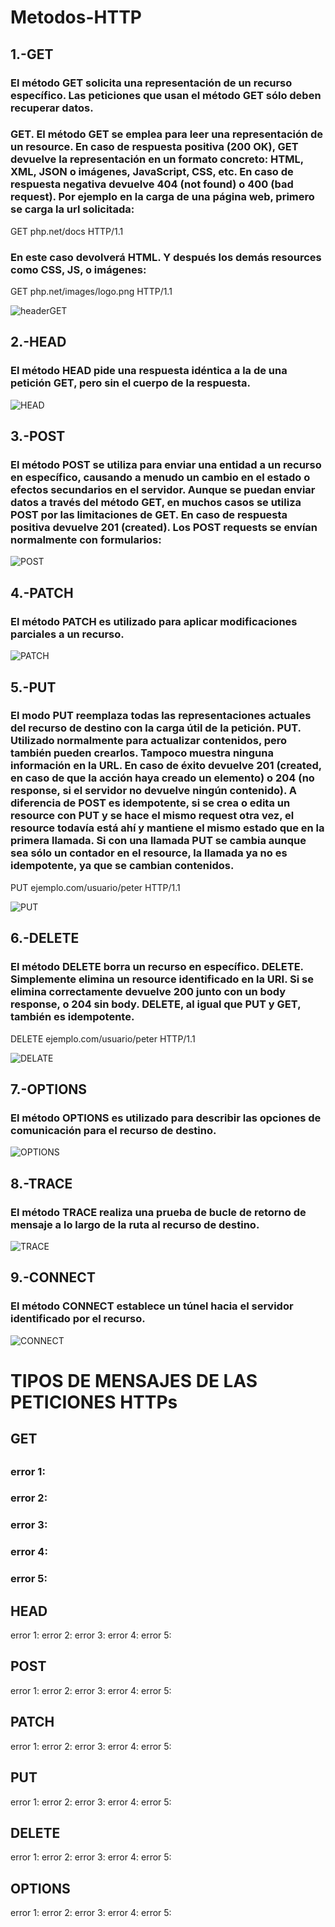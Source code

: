 <h1>Metodos-HTTP</h1>


<h2>1.-GET</h2>
<h3>El método GET  solicita una representación de un recurso específico. Las peticiones que usan el método GET sólo deben recuperar datos.</h3>

<h3>GET. El método GET se emplea para leer una representación de un resource. En caso de respuesta positiva (200 OK), GET devuelve la representación en un formato concreto: HTML, XML, JSON o imágenes, JavaScript, CSS, etc. En caso de respuesta negativa devuelve 404 (not found) o 400 (bad request). Por ejemplo en la carga de una página web, primero se carga la url solicitada:</h3>
GET php.net/docs HTTP/1.1
<h3>En este caso devolverá HTML. Y después los demás resources como CSS, JS, o imágenes:</h3>
GET php.net/images/logo.png HTTP/1.1


![headerGET](https://user-images.githubusercontent.com/72004435/96373647-93773700-1133-11eb-9bca-8fce03f229a2.PNG)

    

<h2>2.-HEAD</h2>
<h3>El método HEAD pide una respuesta idéntica a la de una petición GET, pero sin el cuerpo de la respuesta.</h3>

![HEAD](https://user-images.githubusercontent.com/72004435/96374026-d934ff00-1135-11eb-9468-f69dcf360278.PNG)


<h2>3.-POST</h2>
<h3>El método POST se utiliza para enviar una entidad a un recurso en específico, causando a menudo un cambio en el estado o efectos secundarios en el servidor.
Aunque se puedan enviar datos a través del método GET, en muchos casos se utiliza POST por las limitaciones de GET. En caso de respuesta positiva devuelve 201 (created). Los POST requests se envían normalmente con formularios:</h3>


![POST](https://user-images.githubusercontent.com/72004435/96373759-329c2e80-1134-11eb-9ead-ef7a986783ce.PNG)


<h2>4.-PATCH</h2>
<h3>El método PATCH  es utilizado para aplicar modificaciones parciales a un recurso.</h3>

![PATCH](https://user-images.githubusercontent.com/72004435/96374392-1b5f4000-1138-11eb-9be8-420120250627.PNG)


<h2>5.-PUT</h2>
<h3>El modo PUT reemplaza todas las representaciones actuales del recurso de destino con la carga útil de la petición.
PUT. Utilizado normalmente para actualizar contenidos, pero también pueden crearlos. Tampoco muestra ninguna información en la URL. En caso de éxito devuelve 201 (created, en caso de que la acción haya creado un elemento) o 204 (no response, si el servidor no devuelve ningún contenido). A diferencia de POST es idempotente, si se crea o edita un resource con PUT y se hace el mismo request otra vez, el resource todavía está ahí y mantiene el mismo estado que en la primera llamada. Si con una llamada PUT se cambia aunque sea sólo un contador en el resource, la llamada ya no es idempotente, ya que se cambian contenidos.</h3>

PUT ejemplo.com/usuario/peter HTTP/1.1

![PUT](https://user-images.githubusercontent.com/72004435/96374146-8f004d80-1136-11eb-918e-5eb801187c24.PNG)


<h2>6.-DELETE</h2>
<h3>El método DELETE borra un recurso en específico.
DELETE. Simplemente elimina un resource identificado en la URI. Si se elimina correctamente devuelve 200 junto con un body response, o 204 sin body. DELETE, al igual que PUT y GET, también es idempotente.</H3>
    
DELETE ejemplo.com/usuario/peter HTTP/1.1

![DELATE](https://user-images.githubusercontent.com/72004435/96374198-cff86200-1136-11eb-94c1-ad2f875e7a8f.PNG)


<h2>7.-OPTIONS</h2>
<h3>El método OPTIONS es utilizado para describir las opciones de comunicación para el recurso de destino.</h3>

![OPTIONS](https://user-images.githubusercontent.com/72004435/96374290-73e20d80-1137-11eb-9525-ce8d750e971d.PNG)


<h2>8.-TRACE</h2>
<h3>El método TRACE  realiza una prueba de bucle de retorno de mensaje a lo largo de la ruta al recurso de destino.
</h3>

![TRACE](https://user-images.githubusercontent.com/72004435/96374257-3aa99d80-1137-11eb-913d-07c51f65a878.PNG)


<h2>9.-CONNECT</h2>
<h3>El método CONNECT establece un túnel hacia el servidor identificado por el recurso.</h3>

![CONNECT](https://user-images.githubusercontent.com/72004435/96374238-1221a380-1137-11eb-8b01-169d799e1aa7.PNG)


<h1> TIPOS DE MENSAJES DE LAS PETICIONES HTTPs</h1>

<h2>GET<h2>
    <h3>error 1:</h3>
    <h3>error 2:</h3>
    <h3>error 3:</h3>
    <h3>error 4:</h3>
    <h3>error 5:</h3>
<h2>HEAD</h2>
    error 1:
    error 2:
    error 3:
    error 4:
    error 5:
<h2>POST</h2>
    error 1:
    error 2:
    error 3:
    error 4:
    error 5:
<h2>PATCH</h2>
    error 1:
    error 2:
    error 3:
    error 4:
    error 5:

<h2>PUT</h2>
    error 1:
    error 2:
    error 3:
    error 4:
    error 5:


<h2>DELETE</h2>
    error 1:
    error 2:
    error 3:
    error 4:
    error 5:

<h2>OPTIONS</h2>
    error 1:
    error 2:
    error 3:
    error 4:
    error 5:
